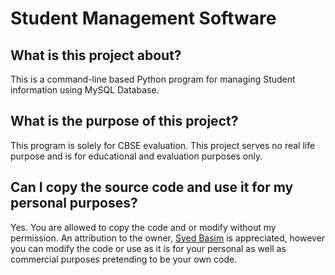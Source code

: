 # Student Management Software

## What is this project about?

This is a command-line based Python program for managing Student information using MySQL Database.

## What is the purpose of this project?

This program is solely for CBSE evaluation. This project serves no real life purpose and is for educational and evaluation purposes only.

## Can I copy the source code and use it for my personal purposes?

Yes. You are allowed to copy the code and or modify without my permission. An attribution to the owner, [Syed Basim](https://www.syedbasim.com) is appreciated, however you can modify the code or use as it is for your personal as well as commercial purposes pretending to be your own code.
